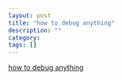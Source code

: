 ```yaml
---
layout: post
title: "how to debug anything"
description: ""
category: 
tags: []
---
```



[how to debug anything](https://speakerdeck.com/skottler/how-to-debug-anything-devopsday-pgh)


